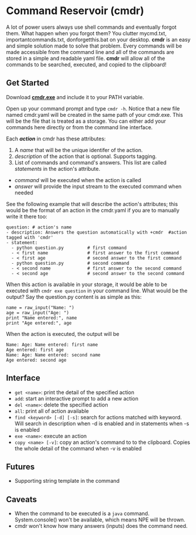 # Command Reservoir (cmdr)
A lot of power users always use shell commands and eventually forgot them. What happen when you forgot them? You clutter mycmd.txt, importantcommands.txt, donforgetthis.bat on your desktop. __cmdr__ is an easy and simple solution made to solve that problem. Every commands will be made accessible from the command line and all of the commands are stored in a simple and readable yaml file. __cmdr__ will allow all of the commands to be searched, executed, and copied to the clipboard!

## Get Started
Download __[cmdr.exe](https://github.com/downloads/ceilfors/command-reservoir/cmdr.exe)__ and include it to your PATH variable.

Open up your command prompt and type `cmdr -h`. Notice that a new file named cmdr.yaml will be created in the same path of your cmdr.exe. This will be the file that is treated as a storage. You can either add your commands here directly or from the command line interface.

Each __*action*__ in cmdr has these attributes:

1. A *name* that will be the unique identifer of the action.
1. *description* of the action that is optional. Supports tagging.
1. List of commands and command's answers. This list are called *statements* in the action's attribute.
  - *command* will be executed when the action is called
  - *answer* will provide the input stream to the executed command when needed

See the following example that will describe the action's attributes; this would be the format of an action in the cmdr.yaml if you are to manually write it there too:

    question: # action's name
    - description: Answers the question automatically with +cmdr  #action tagged with 'cmdr'
    - statement:  
      - python question.py         # first command
      - < first name               # first answer to the first command
      - < first age                # second answer to the first command
      - python question.py         # second command
      - < second name              # first answer to the second command
      - < second age               # second answer to the second command

When this action is available in your storage, it would be able to be executed with `cmdr exe question` in your command line. What would be the output? Say the question.py content is as simple as this:

    name = raw_input("Name: ")
    age = raw_input("Age: ")
    print "Name entered:", name
    print "Age entered:", age
    
When the action is executed, the output will be

    Name: Age: Name entered: first name
    Age entered: first age
    Name: Age: Name entered: second name
    Age entered: second age

## Interface  
* `get <name>`: print the detail of the specified action
* `add`: start an interactive prompt to add a new action
* `del <name>`: delete the specified action
* `all`: print all of action available
* `find <keyword> [-d] [-s]`: search for actions matched with keyword. Will search in description when -d is enabled and in statements when -s is enabled
* `exe <name>`: execute an action
* `copy <name> [-v]`: copy an action's command to to the clipboard. Copies the whole detail of the command when -v is enabled

## Futures
* Supporting string template in the command

## Caveats
* When the command to be executed is a `java` command. System.console() won't be available, which means NPE will be thrown.
* cmdr won't know how many answers (inputs) does the command need.
